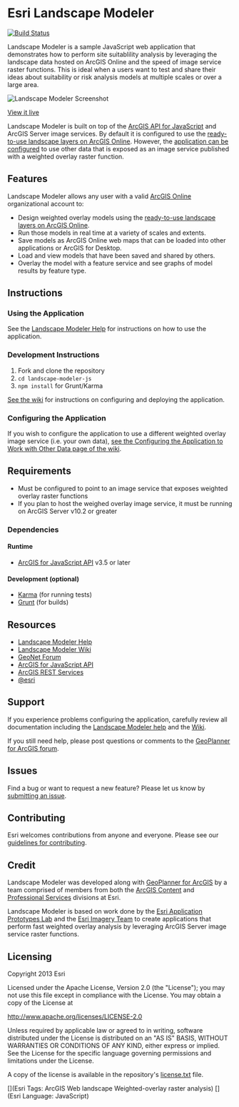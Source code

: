 # Esri Landscape Modeler

[![Build Status](https://travis-ci.org/Esri/landscape-modeler-js.svg)](https://travis-ci.org/Esri/landscape-modeler-js)


Landscape Modeler is a sample JavaScript web application that demonstrates how to perform site suitablility analysis by leveraging the landscape data hosted on ArcGIS Online and the speed of image service raster functions. This is ideal when a users want to test and share their ideas about suitability or risk analysis models at multiple scales or over a large area.

![Landscape Modeler Screenshot](http://resources.arcgis.com/en/help/landscape-modeler/guide/0321/GUID-D9C6C1DC-4597-4997-B72A-C303D49D3423-web.png)

[View it live](http://landscapemodeler.arcgis.com/)

Landscape Modeler is built on top of the [ArcGIS API for JavaScript](https://developers.arcgis.com/en/javascript/) and ArcGIS Server image services. By default it is configured to use the
 [ready-to-use landscape layers on ArcGIS Online](http://esri.maps.arcgis.com/home/group.html?owner=esri&title=Landscape%20Layers). However, the [application can be configured](https://github.com/Esri/landscape-modeler-js/wiki/Configuring-the-Application-to-Work-with-Other-Data) to use other data that is exposed as an image service published with a weighted overlay raster function.

## Features

Landscape Modeler allows any user with a valid [ArcGIS Online](http://www.arcgis.com/) organizational account to:
* Design weighted overlay models using the [ready-to-use landscape layers on ArcGIS Online](http://esri.maps.arcgis.com/home/group.html?owner=esri&title=Landscape%20Layers).
* Run those models in real time at a variety of scales and extents.
* Save models as ArcGIS Online web maps that can be loaded into other applications or ArcGIS for Desktop.
* Load and view models that have been saved and shared by others.
* Overlay the model with a feature service and see graphs of model results by feature type.

## Instructions

### Using the Application

See the [Landscape Modeler Help](http://resources.arcgis.com/en/help/landscape-modeler/guide/) for instructions on how to use the application.

### Development Instructions

1. Fork and clone the repository
2. `cd landscape-modeler-js`
3. `npm install` for Grunt/Karma

[See the wiki](https://github.com/Esri/landscape-modeler-js/wiki) for instructions on configuring and deploying the application.

### Configuring the Application

If you wish to configure the application to use a different weighted overlay image service (i.e. your own data), [see the Configuring the Application to Work with Other Data page of the wiki](https://github.com/Esri/landscape-modeler-js/wiki/Configuring-the-Application-to-Work-with-Other-Data).

## Requirements

* Must be configured to point to an image service that exposes weighted overlay raster functions
* If you plan to host the weighed overlay image service, it must be running on ArcGIS Server v10.2 or greater

### Dependencies

#### Runtime

* [ArcGIS for JavaScript API](https://developers.arcgis.com/en/javascript/) v3.5 or later

#### Development (optional)

* [Karma](http://karma-runner.github.io) (for running tests)
* [Grunt](http://gruntjs.com) (for builds)

## Resources

* [Landscape Modeler Help](http://resources.arcgis.com/en/help/landscape-modeler/guide/)
* [Landscape Modeler Wiki](https://github.com/Esri/landscape-modeler-js/wiki)
* [GeoNet Forum](https://geonet.esri.com/community/gis/applications/geoplanner-for-arcgis)
* [ArcGIS for JavaScript API](https://developers.arcgis.com/en/javascript/)
* [ArcGIS REST Services](http://resources.arcgis.com/en/help/arcgis-rest-api/)
* [@esri](http://twitter.com/esri)

## Support

If you experience problems configuring the application, carefully review all documentation including the [Landscape Modeler help](http://resources.arcgis.com/en/help/landscape-modeler/guide/) and the [Wiki](https://github.com/Esri/landscape-modeler-js/wiki).

If you still need help, please post questions or comments to the [GeoPlanner for ArcGIS forum](https://geonet.esri.com/community/gis/applications/geoplanner-for-arcgis).

## Issues

Find a bug or want to request a new feature?  Please let us know by [submitting an issue](https://github.com/Esri/landscape-modeler-js/issues).

## Contributing

Esri welcomes contributions from anyone and everyone. Please see our [guidelines for contributing](https://github.com/esri/contributing).

## Credit

Landscape Modeler was developed along with [GeoPlanner for ArcGIS](http://www.esri.com/software/geoplanner-for-arcgis) by a team comprised of members from both the [ArcGIS Content](http://www.esri.com/data/find-data) and [Professional Services](http://www.esri.com/services/professional-services) divisions at Esri.

Landscape Modeler is based on work done by the [Esri Application Prototypes Lab](https://maps.esri.com/demo/) and the [Esri Imagery Team](http://resources.arcgis.com/en/communities/imagery/) to create applications that perform fast weighted overlay analysis by leveraging ArcGIS Server image service raster functions.

## Licensing
Copyright 2013 Esri

Licensed under the Apache License, Version 2.0 (the "License");
you may not use this file except in compliance with the License.
You may obtain a copy of the License at

   http://www.apache.org/licenses/LICENSE-2.0

Unless required by applicable law or agreed to in writing, software
distributed under the License is distributed on an "AS IS" BASIS,
WITHOUT WARRANTIES OR CONDITIONS OF ANY KIND, either express or implied.
See the License for the specific language governing permissions and
limitations under the License.

A copy of the license is available in the repository's [license.txt]( https://raw.github.com/Esri/esri-leaflet/master/license.txt) file.

[](Esri Tags: ArcGIS Web landscape Weighted-overlay raster analysis)
[](Esri Language: JavaScript)
